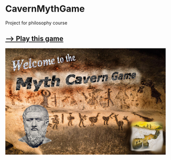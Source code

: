 # CavernMythGame
Project for philosophy course

## <a href="http://services-tradu.ch/jeu/">--> Play this game </a>

<img src="V4/img/StartPage.png" />
